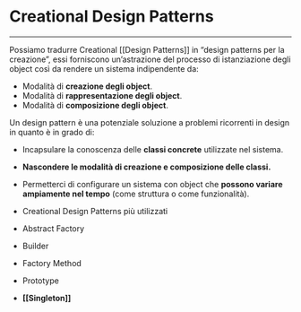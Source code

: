 # Creational Design Patterns
---
Possiamo tradurre Creational [[Design Patterns]] in “design patterns per la creazione”, essi forniscono un’astrazione del processo di istanziazione degli object così da rendere un sistema indipendente da:

- Modalità di **creazione degli object**.
- Modalità di **rappresentazione degli object**.
- Modalità di **composizione degli object**.

Un design pattern è una potenziale soluzione a problemi ricorrenti in design in quanto è in grado di:

- Incapsulare la conoscenza delle **classi concrete** utilizzate nel sistema.
- **Nascondere le modalità di creazione e composizione delle classi.**
- Permetterci di configurare un sistema con object che **possono variare ampiamente nel tempo** (come struttura o come funzionalità).
- Creational Design Patterns più utilizzati
   
- Abstract Factory
- Builder
- Factory Method
- Prototype
- **[[Singleton]]**  

